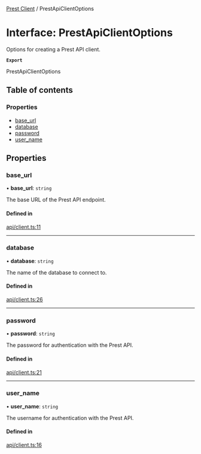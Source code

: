 [Prest Client](../README.md) / PrestApiClientOptions

# Interface: PrestApiClientOptions

Options for creating a Prest API client.

**`Export`**

PrestApiClientOptions

## Table of contents

### Properties

- [base\_url](PrestApiClientOptions.md#base_url)
- [database](PrestApiClientOptions.md#database)
- [password](PrestApiClientOptions.md#password)
- [user\_name](PrestApiClientOptions.md#user_name)

## Properties

### base\_url

• **base\_url**: `string`

The base URL of the Prest API endpoint.

#### Defined in

[api/client.ts:11](https://github.com/pgEdge/prest-client/blob/1672b50/src/api/client.ts#L11)

___

### database

• **database**: `string`

The name of the database to connect to.

#### Defined in

[api/client.ts:26](https://github.com/pgEdge/prest-client/blob/1672b50/src/api/client.ts#L26)

___

### password

• **password**: `string`

The password for authentication with the Prest API.

#### Defined in

[api/client.ts:21](https://github.com/pgEdge/prest-client/blob/1672b50/src/api/client.ts#L21)

___

### user\_name

• **user\_name**: `string`

The username for authentication with the Prest API.

#### Defined in

[api/client.ts:16](https://github.com/pgEdge/prest-client/blob/1672b50/src/api/client.ts#L16)
